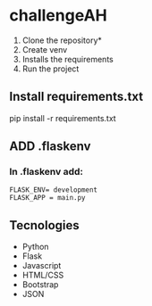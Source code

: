 # challengeAH

1. Clone the repository* 
2. Create venv
3. Installs the requirements 
4. Run the project

## Install requirements.txt
pip install -r requirements.txt

## ADD .flaskenv
### In .flaskenv add:
```
FLASK_ENV= development
FLASK_APP = main.py
```

## Tecnologies
- Python
- Flask
- Javascript
- HTML/CSS
- Bootstrap
- JSON